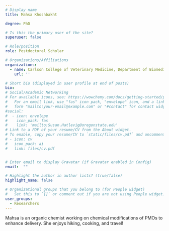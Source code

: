 ```yaml
---
# Display name
title: Mahsa Khoshbakht

degree: PhD

# Is this the primary user of the site?
superuser: false

# Role/position
role: Postdoctoral Scholar

# Organizations/Affiliations
organizations:
  - name: Carlson College of Veterinary Medicine, Department of Biomedical Sciences
    url: ''

# Short bio (displayed in user profile at end of posts)
bio:
# Social/Academic Networking
# For available icons, see: https://wowchemy.com/docs/getting-started/page-builder/#icons
#   For an email link, use "fas" icon pack, "envelope" icon, and a link in the
#   form "mailto:your-email@example.com" or "#contact" for contact widget.
#social:
#  - icon: envelope
#    icon_pack: fas
#    link: 'mailto:Susan.Hatlevig@oregonstate.edu'
# Link to a PDF of your resume/CV from the About widget.
# To enable, copy your resume/CV to `static/files/cv.pdf` and uncomment the lines below.
# - icon: cv
#   icon_pack: ai
#   link: files/cv.pdf


# Enter email to display Gravatar (if Gravatar enabled in Config)
email:  ""

# Highlight the author in author lists? (true/false)
highlight_name: false

# Organizational groups that you belong to (for People widget)
#   Set this to `[]` or comment out if you are not using People widget.
user_groups:
  - Researchers
---
```

Mahsa is an organic chemist working on chemical modifications of PMOs to enhance delivery.
She enjoys hiking, cooking, and travel!
